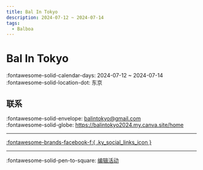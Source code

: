 ```yaml
---
title: Bal In Tokyo
description: 2024-07-12 ~ 2024-07-14
tags:
  - Balboa
---
```


# Bal In Tokyo 

:fontawesome-solid-calendar-days: 2024-07-12 ~ 2024-07-14  
:fontawesome-solid-location-dot: 东京  

## 联系

:fontawesome-solid-envelope: <balintokyo@gmail.com>  
:fontawesome-solid-globe: <https://balintokyo2024.my.canva.site/home>  

---

 [:fontawesome-brands-facebook-f:{ .ky_social_links_icon }](https://www.facebook.com/events/944883577242753)

---

:fontawesome-solid-pen-to-square: [编辑活动](https://github.com/swingdance/events/issues/new?assignees=&labels=update+event&projects=&template=03-update_entity.yml&title=Update%20Event%3A%202024%2Fja_JP%20%E2%80%A2%20Bal%20In%20Tokyo&region=ja_JP&year=2024&id=bal-in-tokyo-2024&name=Bal%20In%20Tokyo&org_id=)
